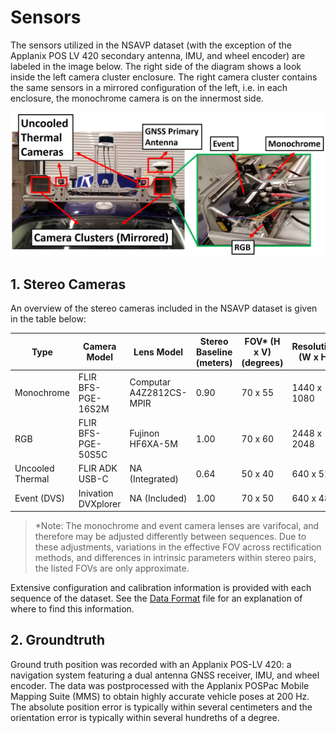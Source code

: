 # Sensors

The sensors utilized in the NSAVP dataset (with the exception of the Applanix POS LV 420 secondary antenna, IMU, and wheel encoder) are labeled in the image below. The right side of the diagram shows a look inside the left camera cluster enclosure. The right camera cluster contains the same sensors in a mirrored configuration of the left, i.e. in each enclosure, the monochrome camera is on the innermost side.

![NSAVP Sensors](images/sensors.png)

## 1. Stereo Cameras

An overview of the stereo cameras included in the NSAVP dataset is given in the table below:

| Type             | Camera Model        | Lens Model              | Stereo Baseline (meters) | FOV* (H x V) (degrees) | Resolution (W x H) | Rate (Hz) | Bit Depth (Bits) | Frame Readout |
|------------------|---------------------|-------------------------|--------------------------|-----------------------|--------------------|-----------|------------------|---------------|
| Monochrome       | FLIR BFS-PGE-16S2M  | Computar A4Z2812CS-MPIR | 0.90                     | 70 x 55               | 1440 x 1080        | 20.14     | 8                | Global        |
| RGB              | FLIR BFS-PGE-50S5C  | Fujinon HF6XA-5M        | 1.00                     | 70 x 60               | 2448 x 2048        | 20.14     | 8                | Global        |
| Uncooled Thermal | FLIR ADK USB-C      | NA (Integrated)         | 0.64                     | 50 x 40               | 640 x 512          | 60.42     | 16               | Rolling       |
| Event (DVS)      | Inivation DVXplorer | NA (Included)           | 1.00                     | 70 x 50               | 640 x 480          | NA        | NA               | NA            |

>*Note: The monochrome and event camera lenses are varifocal, and therefore may be adjusted differently between sequences. Due to these adjustments, variations in the effective FOV across rectification methods, and differences in intrinsic parameters within stereo pairs, the listed FOVs are only approximate.

Extensive configuration and calibration information is provided with each sequence of the dataset. See the [Data Format](data_format.md) file for an explanation of where to find this information.

## 2. Groundtruth

Ground truth position was recorded with an Applanix POS-LV 420: a navigation system featuring a dual antenna GNSS receiver, IMU, and wheel encoder. The data was postprocessed with the Applanix POSPac Mobile Mapping Suite (MMS) to obtain highly accurate vehicle poses at 200 Hz. The absolute position error is typically within several centimeters and the orientation error is typically within several hundreths of a degree.
